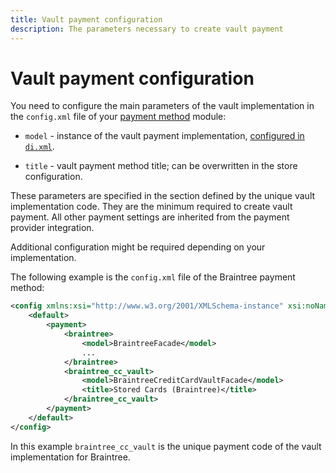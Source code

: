 ```yaml
---
title: Vault payment configuration
description: The parameters necessary to create vault payment
---
```


# Vault payment configuration

You need to configure the main parameters of the vault implementation in the `config.xml` file of your [payment method](https://glossary.magento.com/payment-method) module:

*  `model` - instance of the vault payment implementation, [configured in `di.xml`](vault-di.md).

*  `title` - vault payment method title; can be overwritten in the store configuration.

These parameters are specified in the section defined by the unique vault implementation code. They are the minimum required to create vault payment. All other payment settings are inherited from the payment provider integration.

Additional configuration might be required depending on your implementation.

The following example is the `config.xml` file of the Braintree payment method:

```xml
<config xmlns:xsi="http://www.w3.org/2001/XMLSchema-instance" xsi:noNamespaceSchemaLocation="urn:magento:module:Magento_Store:etc/config.xsd">
    <default>
        <payment>
            <braintree>
                <model>BraintreeFacade</model>
                ...
            </braintree>
            <braintree_cc_vault>
                <model>BraintreeCreditCardVaultFacade</model>
                <title>Stored Cards (Braintree)</title>
            </braintree_cc_vault>
        </payment>
    </default>
</config>
```

In this example `braintree_cc_vault` is the unique payment code of the vault implementation for Braintree.
